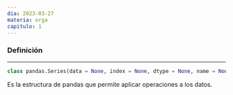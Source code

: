 ```yaml
---
dia: 2023-03-27
materia: orga
capitulo: 1
---
```

### Definición
---
``` python
class pandas.Series(data = None, index = None, dtype = None, name = None, copy = False, fastpath = False)
```

Es la estructura de pandas que permite aplicar operaciones a los datos.